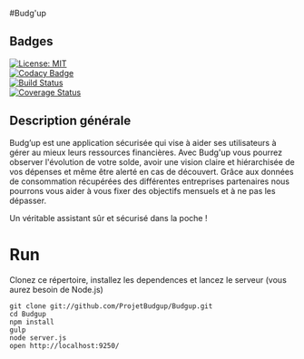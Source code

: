 #Budg'up

## Badges

[![License: MIT](https://img.shields.io/badge/License-MIT-yellow.svg)](https://opensource.org/licenses/MIT)<br/>
[![Codacy Badge](https://api.codacy.com/project/badge/Grade/9789ba2235b6403aa24a31248b62d5fe)](https://www.codacy.com/app/ProjetBudgup/Budgup?utm_source=github.com&amp;utm_medium=referral&amp;utm_content=ProjetBudgup/Budgup&amp;utm_campaign=Badge_Grade) <br/>
[![Build Status](https://travis-ci.org/ProjetBudgup/Budgup.svg?branch=master)](https://travis-ci.org/ProjetBudgup/Budgup) <br/>
[![Coverage Status](https://coveralls.io/repos/github/ProjetBudgup/Budgup/badge.svg?branch=master)](https://coveralls.io/github/ProjetBudgup/Budgup?branch=master)



## Description générale
Budg’up est une application sécurisée qui vise à aider ses utilisateurs à gérer au mieux leurs ressources financières. Avec Budg'up vous pourrez observer l'évolution de votre solde, avoir une vision claire et hiérarchisée de vos dépenses et même être alerté en cas de découvert. Grâce aux données de consommation récupérées des différentes entreprises partenaires nous pourrons vous aider à vous fixer des objectifs mensuels et à ne pas les dépasser.

Un véritable assistant sûr et sécurisé dans la poche !

# Run

Clonez ce répertoire, installez les dependences et lancez le serveur (vous aurez besoin de Node.js)

    git clone git://github.com/ProjetBudgup/Budgup.git
    cd Budgup
    npm install
    gulp
    node server.js
    open http://localhost:9250/



